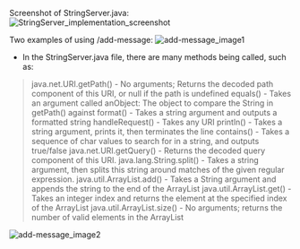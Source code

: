 Screenshot of StringServer.java:
![StringServer_implementation_screenshot](https://user-images.githubusercontent.com/110694499/215291425-b5b759cd-86b4-49e8-bd02-eadeae2456c2.jpg)

Two examples of using /add-message:
![add-message_image1](https://user-images.githubusercontent.com/110694499/215292014-239aacab-3759-487d-910e-fee9b10175e5.jpg)
* In the StringServer.java file, there are many methods being called, such as:
> java.net.URI.getPath() - No arguments; Returns the decoded path component of this URI, or null if the path is undefined
> equals() - Takes an argument called anObject: The object to compare the String in getPath() against
> format() - Takes a string argument and outputs a formatted string
> handleRequest() - Takes any URI
> println() - Takes a string argument, prints it, then terminates the line
> contains() - Takes a sequence of char values to search for in a string, and outputs true/false
> java.net.URI.getQuery() - Returns the decoded query component of this URI.
> java.lang.String.split() - Takes a string argument, then splits this string around matches of the given regular expression.
> java.util.ArrayList.add() - Takes a String argument and appends the string to the end of the ArrayList
> java.util.ArrayList.get() - Takes an integer index and returns the element at the specified index of the ArrayList
> java.util.ArrayList.size() - No arguments; returns the number of valid elements in the ArrayList



![add-message_image2](https://user-images.githubusercontent.com/110694499/215292016-c12680a5-a4d6-4b83-abf9-759b3a018abb.jpg)
